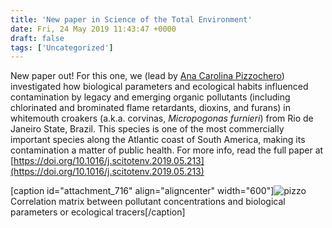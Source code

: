 ```yaml
---
title: 'New paper in Science of the Total Environment'
date: Fri, 24 May 2019 11:43:47 +0000
draft: false
tags: ['Uncategorized']
---
```


New paper out! For this one, we (lead by [Ana Carolina Pizzochero](https://www.researchgate.net/profile/Ana_Pizzochero)) investigated how biological parameters and ecological habits influenced contamination by legacy and emerging organic pollutants (including chlorinated and brominated flame retardants, dioxins, and furans) in whitemouth croakers (a.k.a. corvinas, _Micropogonas furnieri_) from Rio de Janeiro State, Brazil. This species is one of the most commercially important species along the Atlantic coast of South America, making its contamination a matter of public health. For more info, read the full paper at [https://doi.org/10.1016/j.scitotenv.2019.05.213](https://doi.org/10.1016/j.scitotenv.2019.05.213)

\[caption id="attachment\_716" align="aligncenter" width="600"\]![pizzo](https://loicnmichel.files.wordpress.com/2019/09/pizzo.jpg?w=2048) Correlation matrix between pollutant concentrations and biological parameters or ecological tracers\[/caption\]